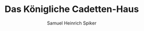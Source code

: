 ---
image: /assets/images/spiker/19b.jpg
author: Samuel Heinrich Spiker
artist: 
engraver: 
title: "Das Königliche Cadetten-Haus"
subtitle: 
tags:
  - Military
layout: post
---